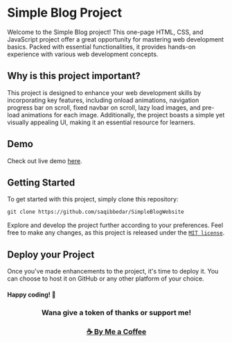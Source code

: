 # Simple Blog Project

Welcome to the Simple Blog project! This one-page HTML, CSS, and JavaScript project offer a great opportunity for mastering web development basics. Packed with essential functionalities, it provides hands-on experience with various web development concepts.

## Why is this project important?

This project is designed to enhance your web development skills by incorporating key features, including onload animations, navigation progress bar on scroll, fixed navbar on scroll, lazy load images, and pre-load animations for each image. Additionally, the project boasts a simple yet visually appealing UI, making it an essential resource for learners.

## Demo

Check out live demo [here](https://saqibbedar.github.io/SimpleBlogWebsite/main).

## Getting Started

To get started with this project, simply clone this repository:

```md 
git clone https://github.com/saqibbedar/SimpleBlogWebsite
```

Explore and develop the project further according to your preferences. Feel free to make any changes, as this project is released under the [`MIT license`](https://github.com/saqibbedar/SimpleBlogWebsite?tab=MIT-1-ov-file).

## Deploy your Project

Once you've made enhancements to the project, it's time to deploy it. You can choose to host it on GitHub or any other platform of your choice.

#### Happy coding! 🚀

<h3 align="center" > Wana give a token of thanks or support me!</h3>
<h3 align="center"><a href="https://www.buymeacoffee.com/saqibbedar">☕ By Me a Coffee </a></h3>


